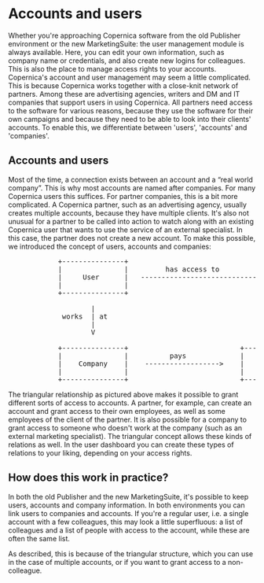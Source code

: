 # Accounts and users
Whether you're approaching Copernica software from the old Publisher environment or the new
MarketingSuite: the user management module is always available. Here, you can edit your own
information, such as company name or credentials, and also create new logins for colleagues. This
is also the place to manage access rights to your accounts.
Copernica's account and user management may seem a little complicated. This is because
Copernica works together with a close-knit network of partners. Among these are advertising
agencies, writers and DM and IT companies that support users in using Copernica. All partners
need access to the software for various reasons, because they use the software for their own
campaigns and because they need to be able to look into their clients' accounts. To enable this, we
differentiate between 'users', 'accounts' and 'companies'.

## Accounts and users
Most of the time, a connection exists between an account and a “real world company”. This is why
most accounts are named after companies. For many Copernica users this suffices. For partner
companies, this is a bit more complicated.
A Copernica partner, such as an advertising agency, usually creates multiple accounts, because
they have multiple clients. It's also not unusual for a partner to be called into action to watch along
with an existing Copernica user that wants to use the service of an external specialist. In this case,
the partner does not create a new account. To make this possible, we introduced the concept of
users, accounts and companies:


<pre>
            +---------------+
            |               |         has access to
            |     User      |   --------------------------------+
            |               |                                   |
            +---------------+                                   |
                                                                |
                    |                                           |
             works  | at                                        |
                    |                                           |
                    V                                           V
        
            +---------------+                           +---------------+
            |               |          pays             |               |
            |    Company    |    ------------------>    |    Account    |
            |               |                           |               |
            +---------------+                           +---------------+
</pre>

The triangular relationship as pictured above makes it possible to grant different sorts of access to accounts. A
partner, for example, can create an account and grant access to their own employees, as well as
some employees of the client of the partner.
It is also possible for a company to grant access to someone who doesn't work at the company
(such as an external marketing specialist). The triangular concept allows these kinds of relations as
well. In the user dashboard you can create these types of relations to your liking, depending on your
access rights.

## How does this work in practice?
In both the old Publisher and the new MarketingSuite, it's possible to keep users, accounts and
company information. In both environments you can link users to companies and accounts. If
you're a regular user, i.e. a single account with a few colleagues, this may look a little superfluous:
a list of colleagues and a list of people with access to the account, while these are often the same
list.

As described, this is because of the triangular structure, which you can use in the case of multiple
accounts, or if you want to grant access to a non-colleague.
